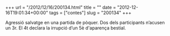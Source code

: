 +++
url = "/2012/12/16/200134.html"
title = ""
date = "2012-12-16T19:01:34+00:00"
tags = ["contes"]
slug = "200134"
+++

Agressió salvatge en una partida de pòquer. Dos dels participants n’acusen un 3r. El 4t declara la irrupció d’un 5è d'aparença bestial.
